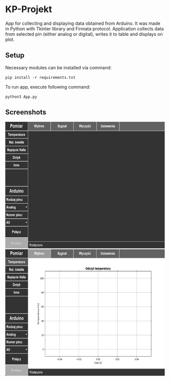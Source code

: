 # KP-Projekt

App for collecting and displaying data obtained from Arduino. It was made in Python with Tkinter library and Firmata protocol.
Application collects data from selected pin (either analog or digital), writes it to table and displays on plot.

## Setup
Necessary modules can be installed via command:
```
pip install -r requirements.txt
```
To run app, execute following command:
```
python3 App.py
```

## Screenshots
<img src="/screenshots/app.jpg" width="600" height="400" />
<img src="/screenshots/app_plot.jpg" width="600" height="400" />

